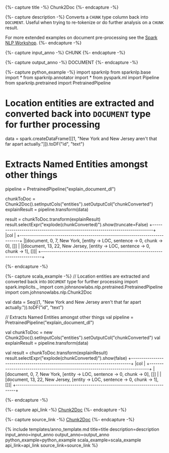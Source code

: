 {%- capture title -%}
Chunk2Doc
{%- endcapture -%}

{%- capture description -%}
Converts a `CHUNK` type column back into `DOCUMENT`. Useful when trying to re-tokenize or do further analysis on a
`CHUNK` result.

For more extended examples on document pre-processing see the
[Spark NLP Workshop](https://github.com/JohnSnowLabs/spark-nlp-workshop/blob/master/tutorials/Certification_Trainings/Public/databricks_notebooks/2.Text_Preprocessing_with_SparkNLP_Annotators_Transformers_v3.0.ipynb).
{%- endcapture -%}

{%- capture input_anno -%}
CHUNK
{%- endcapture -%}

{%- capture output_anno -%}
DOCUMENT
{%- endcapture -%}

{%- capture python_example -%}
import sparknlp
from sparknlp.base import *
from sparknlp.annotator import *
from pyspark.ml import Pipeline
from sparknlp.pretrained import PretrainedPipeline
# Location entities are extracted and converted back into `DOCUMENT` type for further processing

data = spark.createDataFrame([[1, "New York and New Jersey aren't that far apart actually."]]).toDF("id", "text")

# Extracts Named Entities amongst other things
pipeline = PretrainedPipeline("explain_document_dl")

chunkToDoc = Chunk2Doc().setInputCols("entities").setOutputCol("chunkConverted")
explainResult = pipeline.transform(data)

result = chunkToDoc.transform(explainResult)
result.selectExpr("explode(chunkConverted)").show(truncate=False)
+------------------------------------------------------------------------------+
|col                                                                           |
+------------------------------------------------------------------------------+
|[document, 0, 7, New York, [entity -> LOC, sentence -> 0, chunk -> 0], []]    |
|[document, 13, 22, New Jersey, [entity -> LOC, sentence -> 0, chunk -> 1], []]|
+------------------------------------------------------------------------------+

{%- endcapture -%}

{%- capture scala_example -%}
// Location entities are extracted and converted back into `DOCUMENT` type for further processing
import spark.implicits._
import com.johnsnowlabs.nlp.pretrained.PretrainedPipeline
import com.johnsnowlabs.nlp.Chunk2Doc

val data = Seq((1, "New York and New Jersey aren't that far apart actually.")).toDF("id", "text")

// Extracts Named Entities amongst other things
val pipeline = PretrainedPipeline("explain_document_dl")

val chunkToDoc = new Chunk2Doc().setInputCols("entities").setOutputCol("chunkConverted")
val explainResult = pipeline.transform(data)

val result = chunkToDoc.transform(explainResult)
result.selectExpr("explode(chunkConverted)").show(false)
+------------------------------------------------------------------------------+
|col                                                                           |
+------------------------------------------------------------------------------+
|[document, 0, 7, New York, [entity -> LOC, sentence -> 0, chunk -> 0], []]    |
|[document, 13, 22, New Jersey, [entity -> LOC, sentence -> 0, chunk -> 1], []]|
+------------------------------------------------------------------------------+

{%- endcapture -%}

{%- capture api_link -%}
[Chunk2Doc](https://nlp.johnsnowlabs.com/api/com/johnsnowlabs/nlp/Chunk2Doc)
{%- endcapture -%}

{%- capture source_link -%}
[Chunk2Doc](https://github.com/JohnSnowLabs/spark-nlp/tree/master/src/main/scala/com/johnsnowlabs/nlp/Chunk2Doc.scala)
{%- endcapture -%}

{% include templates/anno_template.md
title=title
description=description
input_anno=input_anno
output_anno=output_anno
python_example=python_example
scala_example=scala_example
api_link=api_link
source_link=source_link
%}